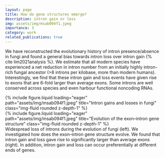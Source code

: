 ```yaml
---
layout: page
title: How do gene structures emerge?
description: intron gain or loss
img: assets/img/msab094f1.jpeg
importance: 3
category: work
related_publications: true
---
```


We have reconstructed the evolutionary history of intron presence/absence in fungi and found a general bias towards intron loss over intron gain {% cite lim2021analysis %}. We estimate that all modern species have experienced a net reduction in intron number from an initially highly intron-rich fungal ancestor (>8 introns per kilobase, more than modern humans). Interestingly, we find that these intron gain and loss events have given rise to exons that are 6-fold larger than average exons. Some introns are well conserved across species and even harbour functional noncoding RNAs.

<div class="row">
    <div class="col-sm-4 mt-3 mt-md-0">
        {% include figure.liquid loading="eager" path="assets/img/msab094f1.jpeg" title="Intron gains and losses in fungi" class="img-fluid rounded z-depth-1" %}
    </div>
    <div class="col-sm-8 mt-3 mt-md-0">
        {% include figure.liquid loading="eager" path="assets/img/msab094f1.jpeg" title="Evolution of the exon–intron gene structure" class="img-fluid rounded z-depth-1" %}
    </div>
</div>
<div class="caption">
    Widespread loss of introns during the evolution of fungi (left). We investigated how does the exon–intron gene structure evolve. We found that intron gain and loss gave rise to significantly larger than average exons (right). In addition, intron gain and loss can occur preferentially at different ends of genes.
</div>
